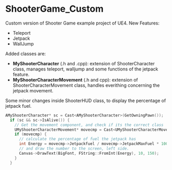 # ShooterGame_Custom

Custom version of Shooter Game example project of UE4.
New Features:
* Teleport
* Jetpack
* WallJump

Added classes are:
* **MyShooterCharacter** (.h and .cpp): extension of ShooterCharacter class, manages teleport, walljump and some functions of the jetpack feature.
* **MyShooterCharacterMovement** (.h and cpp): extension of ShooterCharacterMovement class, handles everithing concerning the jetpack movement.

Some minor changes inside ShooterHUD class, to display the percentage of jetpack fuel.
```c++
AMyShooterCharacter* sc = Cast<AMyShooterCharacter>(GetOwningPawn());
  if (sc && sc->IsAlive()) {
    // Get the movement component, and check if its the correct class
    UMyShooterCharacterMovement* movecmp = Cast<UMyShooterCharacterMovement>(sc->GetMovementComponent());
    if (movecmp) {
      // calculate the percentage of fuel the jetpack has
      int Energy = movecmp->Jetpackfuel / movecmp->JetpackMaxFuel * 100;
      // and draw the number to the screen, left side.
      Canvas->DrawText(BigFont, FString::FromInt(Energy), 10, 150);
    }
  }
```
